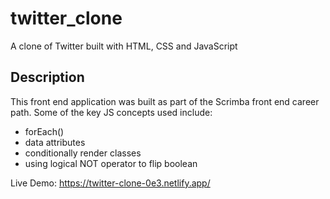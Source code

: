 # twitter_clone

A clone of Twitter built with HTML, CSS and JavaScript

## Description

This front end application was built as part of the Scrimba front end career path. Some of the key JS concepts used include:

- forEach()
- data attributes
- conditionally render classes
- using logical NOT operator to flip boolean

Live Demo: https://twitter-clone-0e3.netlify.app/
